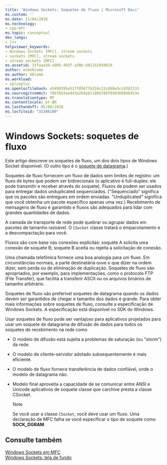 ```yaml
---
title: 'Windows Sockets: Soquetes de fluxo | Microsoft Docs'
ms.custom: ''
ms.date: 11/04/2016
ms.technology:
- cpp-mfc
ms.topic: conceptual
dev_langs:
- C++
helpviewer_keywords:
- Windows Sockets [MFC], stream sockets
- sockets [MFC], stream sockets
- stream sockets [MFC]
ms.assetid: 31faaa34-a995-493f-a30b-b8115293d619
author: mikeblome
ms.author: mblome
ms.workload:
- cplusplus
ms.openlocfilehash: e5499395e517f056ffb224c22c888a3cc0382133
ms.sourcegitcommit: 76b7653ae443a2b8eb1186b789f8503609d6453e
ms.translationtype: MT
ms.contentlocale: pt-BR
ms.lasthandoff: 05/04/2018
ms.locfileid: "33386100"
---
```

# <a name="windows-sockets-stream-sockets"></a>Windows Sockets: soquetes de fluxo
Este artigo descreve os soquetes de fluxo, um dos dois tipos de Windows Socket disponível. (O outro tipo é o [soquete de datagrama](../mfc/windows-sockets-datagram-sockets.md).)  
  
 Soquetes de fluxo fornecem um fluxo de dados sem limites de registro: um fluxo de bytes que podem ser bidirecionais (o aplicativo é full-duplex: ele pode transmitir e receber através do soquete). Fluxos de podem ser usados para entregar dados unduplicated sequenciados. ("Sequenciado" significa que os pacotes são entregues em ordem enviadas. "Unduplicated" significa que você obtenha um pacote específico apenas uma vez.) Recebimento de mensagens de fluxo é garantido e fluxos são adequados para lidar com grandes quantidades de dados.  
  
 A camada de transporte de rede pode quebrar ou agrupar dados em pacotes de tamanho razoável. O `CSocket` classe tratará o empacotamento e a descompactação para você.  
  
 Fluxos são com base nas conexões explícitas: soquete A solicita uma conexão de soquete B; soquete B aceita ou rejeita a solicitação de conexão.  
  
 Uma chamada telefônica fornece uma boa analogia para um fluxo. Em circunstâncias normais, a parte destinatária ouve o que dizer na ordem dizer, sem perda ou de eliminação de duplicação. Soquetes de fluxo são apropriados, por exemplo, para implementações, como o protocolo FTP (File Transfer), que facilita a transferir ASCII ou os arquivos binários de tamanho arbitrário.  
  
 Soquetes de fluxo são preferível soquetes de datagrama quando os dados devem ser garantidos de chegar e tamanho dos dados é grande. Para obter mais informações sobre soquetes de fluxo, consulte a especificação de Windows Sockets. A especificação está disponível no SDK do Windows.  
  
 Usar soquetes de fluxo pode ser vantajoso para aplicativos projetados para usar um soquete de datagrama de difusão de dados para todos os soquetes de recebimento na rede como  
  
-   O modelo de difusão está sujeita a problemas de saturação (ou "storm") da rede.  
  
-   O modelo de cliente-servidor adotado subsequentemente é mais eficiente.  
  
-   O modelo de fluxo fornece transferência de dados confiável, onde o modelo de datagrama não.  
  
-   Modelo final aproveita a capacidade de se comunicar entre ANSI e Unicode aplicativos de soquete classe que carchive presta a classe CSocket.  
  
    > [!NOTE]
    >  Se você usar a classe `CSocket`, você deve usar um fluxo. Uma declaração de MFC falha se você especificar o tipo de soquete como **SOCK_DGRAM**.  
  
## <a name="see-also"></a>Consulte também  
 [Windows Sockets em MFC](../mfc/windows-sockets-in-mfc.md)   
 [Windows Sockets: tela de fundo](../mfc/windows-sockets-background.md)

